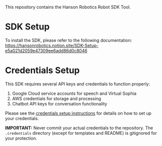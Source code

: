This repository contains the Hanson Robotics Robot SDK Tool.

# SDK Setup
To install the SDK, please refer to the following documentation:
https://hansonrobotics.notion.site/SDK-Setup-e5a021d2059e47309ee6add86d0c8046

# Credentials Setup
This SDK requires several API keys and credentials to function properly:

1. Google Cloud service accounts for speech and Virtual Sophia
2. AWS credentials for storage and processing
3. Chatbot API keys for conversation functionality

Please see the [credentials setup instructions](.credentials/README.md) for details on how to set up your credentials.

**IMPORTANT:** Never commit your actual credentials to the repository. The `.credentials` directory (except for templates and README) is gitignored for your protection.
